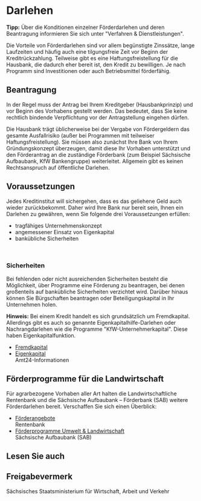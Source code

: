 # Darlehen

**Tipp:** Über die Konditionen einzelner Förderdarlehen und deren Beantragung informieren Sie sich unter "Verfahren & Dienstleistungen".

Die Vorteile von Förderdarlehen sind vor allem begünstigte Zinssätze, lange Laufzeiten und häufig auch eine tilgungsfreie Zeit vor Beginn der Kreditrückzahlung. Teilweise gibt es eine Haftungsfreistellung für die Hausbank, die dadurch eher bereit ist, den Kredit zu bewilligen. Je nach Programm sind Investitionen oder auch Betriebsmittel förderfähig.

Beantragung
-----------

In der Regel muss der Antrag bei Ihrem Kreditgeber (Hausbankprinzip) und vor Beginn des Vorhabens gestellt werden. Das bedeutet, dass Sie keine rechtlich bindende Verpflichtung vor der Antragstellung eingehen dürfen.

Die Hausbank trägt üblicherweise bei der Vergabe von Fördergeldern das gesamte Ausfallrisiko (außer bei Programmen mit teilweiser Haftungsfreistellung). Sie müssen also zunächst Ihre Bank von Ihrem Gründungskonzept überzeugen, damit diese Ihr Vorhaben unterstützt und den Förderantrag an die zuständige Förderbank (zum Beispiel Sächsische Aufbaubank, KfW Bankengruppe) weiterleitet. Allgemein gibt es keinen Rechtsanspruch auf öffentliche Darlehen.

Voraussetzungen
---------------

Jedes Kreditinstitut will sichergehen, dass es das geliehene Geld auch wieder zurückbekommt. Daher wird Ihre Bank nur bereit sein, Ihnen ein Darlehen zu gewähren, wenn Sie folgende drei Voraussetzungen erfüllen:

* tragfähiges Unternehmenskonzept
* angemessener Einsatz von Eigenkapital
* bankübliche Sicherheiten

 

### Sicherheiten

Bei fehlenden oder nicht ausreichenden Sicherheiten besteht die Möglichkeit, über Programme eine Förderung zu beantragen, bei denen großenteils auf bankübliche Sicherheiten verzichtet wird. Darüber hinaus können Sie Bürgschaften beantragen oder Beteiligungskapital in Ihr Unternehmen holen.

**Hinweis:** Bei einem Kredit handelt es sich grundsätzlich um Fremdkapital. Allerdings gibt es auch so genannte Eigenkapitalhilfe-Darlehen oder Nachrangdarlehen wie die Programme "KfW-Unternehmerkapital". Diese haben Eigenkapitalfunktion.

* [Fremdkapital](https://amt24dev.sachsen.de/zufi/lebenslagen/5000944)
* [Eigenkapital](https://amt24dev.sachsen.de/zufi/lebenslagen/5000498)  
   Amt24-Informationen

Förderprogramme für die Landwirtschaft
--------------------------------------

Für agrarbezogene Vorhaben aller Art halten die Landwirtschaftliche Rentenbank und die Sächsische Aufbaubank – Förderbank (SAB) weitere Förderdarlehen bereit. Verschaffen Sie sich einen Überblick:

* [Förderangebote](https://www.rentenbank.de/foerderangebote/ "Landwirtschaftliche Rentenbank: Förderprogramme")  
   Rentenbank
* [Förderprogramme Umwelt & Landwirtschaft](https://www.sab.sachsen.de/landwirtschaft-umwelt)  
   Sächsische Aufbaubank (SAB)

## Lesen Sie auch

## Freigabevermerk

Sächsisches Staatsministerium für Wirtschaft, Arbeit und Verkehr
